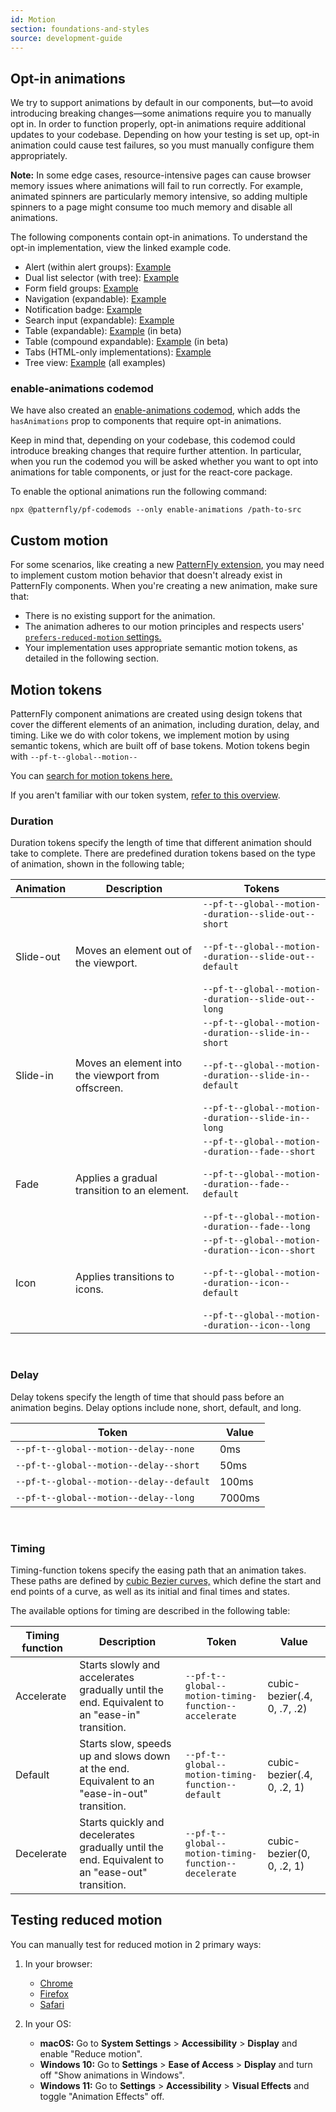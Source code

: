 ```yaml
---
id: Motion
section: foundations-and-styles
source: development-guide
---
```


## Opt-in animations

We try to support animations by default in our components, but&mdash;to avoid introducing breaking changes&mdash;some animations require you to manually opt in. In order to function properly, opt-in animations require additional updates to your codebase. Depending on how your testing is set up, opt-in animation could cause test failures, so you must manually configure them appropriately.

**Note:** In some edge cases, resource-intensive pages can cause browser memory issues where animations will fail to run correctly. For example, animated spinners are particularly memory intensive, so adding multiple spinners to a page might consume too much memory and disable all animations. 

The following components contain opt-in animations. To understand the opt-in implementation, view the linked example code.

- Alert (within alert groups): [Example](/components/alert/#dynamic-alert-groups) 
- Dual list selector (with tree): [Example](/components/dual-list-selector#with-tree)
- Form field groups: [Example](/components/forms/form/#field-groups) 
- Navigation (expandable): [Example](/components/navigation#expandable)  
- Notification badge: [Example](/components/notification-badge/#with-animation)
- Search input (expandable): [Example](/components/search-input#with-expandable-button)
- Table (expandable): [Example](/components/table/#expandable) (in beta)
- Table (compound expandable): [Example](/components/table/#compound-expandable) (in beta)
- Tabs (HTML-only implementations): [Example](/components/tabs#animate-current-tab-accent)
- Tree view: [Example](/components/tree-view/) (all examples) 

### enable-animations codemod

We have also created an [enable-animations codemod](https://github.com/patternfly/pf-codemods/tree/main/packages/eslint-plugin-pf-codemods/src/rules/v6/enableAnimations), which adds the `hasAnimations` prop to components that require opt-in animations. 

Keep in mind that, depending on your codebase, this codemod could introduce breaking changes that require further attention. In particular, when you run the codemod you will be asked whether you want to opt into animations for table components, or just for the react-core package.

To enable the optional animations run the following command:

`npx @patternfly/pf-codemods --only enable-animations /path-to-src`

## Custom motion 

For some scenarios, like creating a new [PatternFly extension](/extensions/about-extensions), you may need to implement custom motion behavior that doesn't already exist in PatternFly components. When you're creating a new animation, make sure that:
- There is no existing support for the animation.
- The animation adheres to our motion principles and respects users' [`prefers-reduced-motion` settings.](https://developer.mozilla.org/en-US/docs/Web/CSS/@media/prefers-reduced-motion)
- Your implementation uses appropriate semantic motion tokens, as detailed in the following section. 

## Motion tokens

PatternFly component animations are created using design tokens that cover the different elements of an animation, including duration, delay, and timing. Like we do with color tokens, we implement motion by using semantic tokens, which are built off of base tokens. Motion tokens begin with `--pf-t--global--motion--`

You can [search for motion tokens here.](/foundations-and-styles/design-tokens/all-patternfly-tokens)

If you aren't familiar with our token system, [refer to this overview](/foundations-and-styles/design-tokens/about-tokens).

### Duration 
Duration tokens specify the length of time that different animation should take to complete. There are predefined duration tokens based on the type of animation, shown in the following table;

| **Animation** | **Description** | **Tokens** |
| --- | --- | --- | 
| Slide-out | Moves an element out of the viewport. | `--pf-t--global--motion--duration--slide-out--short`<br /><br />`--pf-t--global--motion--duration--slide-out--default`<br /><br />`--pf-t--global--motion--duration--slide-out--long` |
| Slide-in | Moves an element into the viewport from offscreen. | `--pf-t--global--motion--duration--slide-in--short`<br /><br />`--pf-t--global--motion--duration--slide-in--default`<br /><br />`--pf-t--global--motion--duration--slide-in--long`  |
| Fade | Applies a gradual transition to an element.  | `--pf-t--global--motion--duration--fade--short` <br /><br/> `--pf-t--global--motion--duration--fade--default`<br /><br/> `--pf-t--global--motion--duration--fade--long` |
| Icon | Applies transitions to icons. | `--pf-t--global--motion--duration--icon--short` <br /><br/> `--pf-t--global--motion--duration--icon--default`<br /><br/> `--pf-t--global--motion--duration--icon--long`  |
<br />

### Delay 
Delay tokens specify the length of time that should pass before an animation begins. Delay options include none, short, default, and long.

| **Token** | **Value** | 
| --- | --- |
| `--pf-t--global--motion--delay--none` | 0ms |
| `--pf-t--global--motion--delay--short` | 50ms |
| `--pf-t--global--motion--delay--default` | 100ms |
| `--pf-t--global--motion--delay--long` | 7000ms |
<br />

### Timing 
Timing-function tokens specify the easing path that an animation takes. These paths are defined by [cubic Bezier curves,](https://developer.mozilla.org/en-US/docs/Web/CSS/easing-function#cubic_b%C3%A9zier_easing_function) which define the start and end points of a curve, as well as its initial and final times and states. 

The available options for timing are described in the following table:

| **Timing function** | **Description** | **Token** | **Value** | 
| --- | --- | --- | --- |
| Accelerate | Starts slowly and accelerates gradually until the end. Equivalent to an "ease-in" transition. | `--pf-t--global--motion-timing-function--accelerate` | cubic-bezier(.4, 0, .7, .2)
| Default | Starts slow, speeds up and slows down at the end. Equivalent to an "ease-in-out" transition.| `--pf-t--global--motion-timing-function--default` | cubic-bezier(.4, 0, .2, 1)
| Decelerate | Starts quickly and decelerates gradually until the end. Equivalent to an "ease-out" transition. |  `--pf-t--global--motion-timing-function--decelerate` | cubic-bezier(0, 0, .2, 1)

## Testing reduced motion 

You can manually test for reduced motion in 2 primary ways:

1. In your browser:
    - [Chrome](https://developer.chrome.com/docs/devtools/rendering/emulate-css#emulate_css_media_feature_prefers-reduced-motion)
    - [Firefox](https://developer.mozilla.org/en-US/docs/Web/CSS/@media/prefers-reduced-motion) 
    - [Safari](https://developer.apple.com/documentation/webkitjs/internalsettings/2871002-forcedprefersreducedmotionaccess/)

1. In your OS:
    - **macOS:** Go to **System Settings** > **Accessibility** > **Display** and enable "Reduce motion".
    - **Windows 10:** Go to **Settings** > **Ease of Access** > **Display** and turn off "Show animations in Windows".
    - **Windows 11:** Go to **Settings** > **Accessibility** > **Visual Effects** and toggle "Animation Effects" off. 